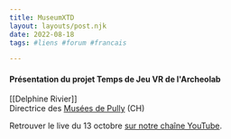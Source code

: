 ```yaml
---
title: MuseumXTD  
layout: layouts/post.njk  
date: 2022-08-18
tags: #liens #forum #francais

---
```

#### Présentation du projet Temps de Jeu VR de l'Archeolab

[[Delphine Rivier]]  
Directrice des [Musées de Pully](http://www.museedartdepully.ch) (CH)  

  
Retrouver le live du 13 octobre [sur notre chaîne YouTube](https://www.youtube.com/channel/UCTZJM5WsXDkH8QgMdACUNyw).  